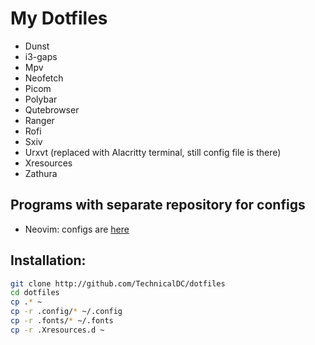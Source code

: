 # My Dotfiles

- Dunst
- i3-gaps
- Mpv
- Neofetch 
- Picom
- Polybar
- Qutebrowser
- Ranger
- Rofi
- Sxiv
- Urxvt (replaced with Alacritty terminal, still config file is there)
- Xresources
- Zathura

## Programs with separate repository for configs

- Neovim: configs are [here](https://github.com/TechnicalDC/NvConf)

## Installation:

```bash
git clone http://github.com/TechnicalDC/dotfiles
cd dotfiles
cp .* ~
cp -r .config/* ~/.config
cp -r .fonts/* ~/.fonts
cp -r .Xresources.d ~
```
